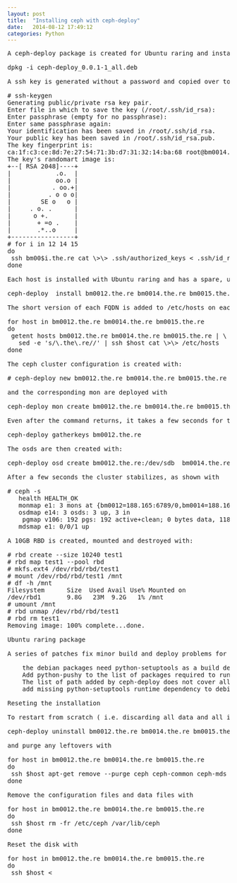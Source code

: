 ```yaml
---
layout: post
title:  "Installing ceph with ceph-deploy"
date:   2014-08-12 17:49:12
categories: Python
---
```


<pre>
A ceph-deploy package is created for Ubuntu raring and installed with

dpkg -i ceph-deploy_0.0.1-1_all.deb

A ssh key is generated without a password and copied over to the root .ssh/authorized_keys file of each host on which ceph-deploy will act:

# ssh-keygen
Generating public/private rsa key pair.
Enter file in which to save the key (/root/.ssh/id_rsa):
Enter passphrase (empty for no passphrase):
Enter same passphrase again:
Your identification has been saved in /root/.ssh/id_rsa.
Your public key has been saved in /root/.ssh/id_rsa.pub.
The key fingerprint is:
ca:1f:c3:ce:8d:7e:27:54:71:3b:d7:31:32:14:ba:68 root@bm0014.the.re
The key's randomart image is:
+--[ RSA 2048]----+
|            .o.  |
|            oo.o |
|           . oo.+|
|          . o o o|
|        SE o   o |
|     . o. .      |
|      o +.       |
|       + =o .    |
|       .*..o     |
+-----------------+
# for i in 12 14 15
do
 ssh bm00$i.the.re cat \>\> .ssh/authorized_keys < .ssh/id_rsa.pub
done

Each host is installed with Ubuntu raring and has a spare, unused, disk at /dev/sdb. The ceph packages are installed with:

ceph-deploy  install bm0012.the.re bm0014.the.re bm0015.the.re

The short version of each FQDN is added to /etc/hosts on each host, because ceph-deploy will assume that it exists:

for host in bm0012.the.re bm0014.the.re bm0015.the.re
do
 getent hosts bm0012.the.re bm0014.the.re bm0015.the.re | \
   sed -e 's/\.the\.re//' | ssh $host cat \>\> /etc/hosts
done

The ceph cluster configuration is created with:

# ceph-deploy new bm0012.the.re bm0014.the.re bm0015.the.re

and the corresponding mon are deployed with

ceph-deploy mon create bm0012.the.re bm0014.the.re bm0015.the.re

Even after the command returns, it takes a few seconds for the keys to be generated on each host: the ceph-mon process shows when it is complete. Before creating the osd, the keys are obtained from a mon with:

ceph-deploy gatherkeys bm0012.the.re

The osds are then created with:

ceph-deploy osd create bm0012.the.re:/dev/sdb  bm0014.the.re:/dev/sdb  bm0015.the.re:/dev/sdb

After a few seconds the cluster stabilizes, as shown with

# ceph -s
   health HEALTH_OK
   monmap e1: 3 mons at {bm0012=188.165:6789/0,bm0014=188.165:6789/0,bm0015=188.165:6789/0}, election epoch 24, quorum 0,1,2 bm0012,bm0014,bm0015
   osdmap e14: 3 osds: 3 up, 3 in
    pgmap v106: 192 pgs: 192 active+clean; 0 bytes data, 118 MB used, 5583 GB / 5583 GB avail
   mdsmap e1: 0/0/1 up

A 10GB RBD is created, mounted and destroyed with:

# rbd create --size 10240 test1
# rbd map test1 --pool rbd
# mkfs.ext4 /dev/rbd/rbd/test1
# mount /dev/rbd/rbd/test1 /mnt
# df -h /mnt
Filesystem      Size  Used Avail Use% Mounted on
/dev/rbd1       9.8G   23M  9.2G   1% /mnt
# umount /mnt
# rbd unmap /dev/rbd/rbd/test1
# rbd rm test1
Removing image: 100% complete...done.

Ubuntu raring package

A series of patches fix minor build and deploy problems for the ceph-deploy package:

    the debian packages need python-setuptools as a build dependency
    Add python-pushy to the list of packages required to run ceph-deploy when installed on debian
    The list of path added by ceph-deploy does not cover all the deployment scenarios. In particular, when installed from a package it will end up in /usr/lib/python2.7/dist-packages/ceph_deploy . The error message is removed : the from will fail if it does not find the module.
    add missing python-setuptools runtime dependency to debian/control

Reseting the installation

To restart from scratch ( i.e. discarding all data and all installation parameters ), uninstall the software with

ceph-deploy uninstall bm0012.the.re bm0014.the.re bm0015.the.re

and purge any leftovers with

for host in bm0012.the.re bm0014.the.re bm0015.the.re
do
 ssh $host apt-get remove --purge ceph ceph-common ceph-mds
done

Remove the configuration files and data files with

for host in bm0012.the.re bm0014.the.re bm0015.the.re
do
 ssh $host rm -fr /etc/ceph /var/lib/ceph
done

Reset the disk with

for host in bm0012.the.re bm0014.the.re bm0015.the.re
do
 ssh $host <<EOF
umount /dev/sdb1
dd if=/dev/zero of=/dev/sdb bs=1024k count=100
sgdisk -g --clear /dev/sdb
EOF
done

引用：http://dachary.org/?p=1971
</pre>
